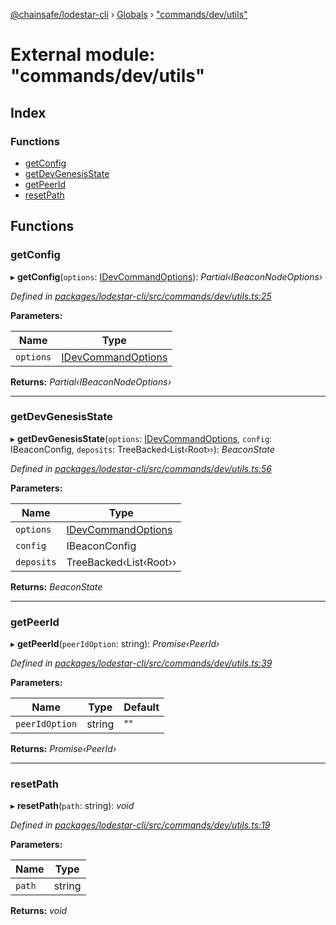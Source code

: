 [@chainsafe/lodestar-cli](../README.md) › [Globals](../globals.md) › ["commands/dev/utils"](_commands_dev_utils_.md)

# External module: "commands/dev/utils"

## Index

### Functions

* [getConfig](_commands_dev_utils_.md#getconfig)
* [getDevGenesisState](_commands_dev_utils_.md#getdevgenesisstate)
* [getPeerId](_commands_dev_utils_.md#getpeerid)
* [resetPath](_commands_dev_utils_.md#resetpath)

## Functions

###  getConfig

▸ **getConfig**(`options`: [IDevCommandOptions](../interfaces/_commands_dev_command_.idevcommandoptions.md)): *Partial‹IBeaconNodeOptions›*

*Defined in [packages/lodestar-cli/src/commands/dev/utils.ts:25](https://github.com/ChainSafe/lodestar/blob/a7b4c5ad0/packages/lodestar-cli/src/commands/dev/utils.ts#L25)*

**Parameters:**

Name | Type |
------ | ------ |
`options` | [IDevCommandOptions](../interfaces/_commands_dev_command_.idevcommandoptions.md) |

**Returns:** *Partial‹IBeaconNodeOptions›*

___

###  getDevGenesisState

▸ **getDevGenesisState**(`options`: [IDevCommandOptions](../interfaces/_commands_dev_command_.idevcommandoptions.md), `config`: IBeaconConfig, `deposits`: TreeBacked‹List‹Root››): *BeaconState*

*Defined in [packages/lodestar-cli/src/commands/dev/utils.ts:56](https://github.com/ChainSafe/lodestar/blob/a7b4c5ad0/packages/lodestar-cli/src/commands/dev/utils.ts#L56)*

**Parameters:**

Name | Type |
------ | ------ |
`options` | [IDevCommandOptions](../interfaces/_commands_dev_command_.idevcommandoptions.md) |
`config` | IBeaconConfig |
`deposits` | TreeBacked‹List‹Root›› |

**Returns:** *BeaconState*

___

###  getPeerId

▸ **getPeerId**(`peerIdOption`: string): *Promise‹PeerId›*

*Defined in [packages/lodestar-cli/src/commands/dev/utils.ts:39](https://github.com/ChainSafe/lodestar/blob/a7b4c5ad0/packages/lodestar-cli/src/commands/dev/utils.ts#L39)*

**Parameters:**

Name | Type | Default |
------ | ------ | ------ |
`peerIdOption` | string | "" |

**Returns:** *Promise‹PeerId›*

___

###  resetPath

▸ **resetPath**(`path`: string): *void*

*Defined in [packages/lodestar-cli/src/commands/dev/utils.ts:19](https://github.com/ChainSafe/lodestar/blob/a7b4c5ad0/packages/lodestar-cli/src/commands/dev/utils.ts#L19)*

**Parameters:**

Name | Type |
------ | ------ |
`path` | string |

**Returns:** *void*
